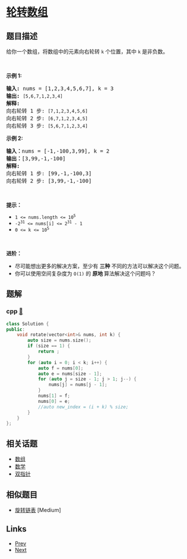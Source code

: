 
# [轮转数组](https://leetcode-cn.com/problems/rotate-array)

## 题目描述

<p>给你一个数组，将数组中的元素向右轮转 <code>k</code><em>&nbsp;</em>个位置，其中&nbsp;<code>k</code><em>&nbsp;</em>是非负数。</p>

<p>&nbsp;</p>

<p><strong>示例 1:</strong></p>

<pre>
<strong>输入:</strong> nums = [1,2,3,4,5,6,7], k = 3
<strong>输出:</strong> <code>[5,6,7,1,2,3,4]</code>
<strong>解释:</strong>
向右轮转 1 步: <code>[7,1,2,3,4,5,6]</code>
向右轮转 2 步: <code>[6,7,1,2,3,4,5]
</code>向右轮转 3 步: <code>[5,6,7,1,2,3,4]</code>
</pre>

<p><strong>示例&nbsp;2:</strong></p>

<pre>
<strong>输入：</strong>nums = [-1,-100,3,99], k = 2
<strong>输出：</strong>[3,99,-1,-100]
<strong>解释:</strong> 
向右轮转 1 步: [99,-1,-100,3]
向右轮转 2 步: [3,99,-1,-100]</pre>

<p>&nbsp;</p>

<p><strong>提示：</strong></p>

<ul>
	<li><code>1 &lt;= nums.length &lt;= 10<sup>5</sup></code></li>
	<li><code>-2<sup>31</sup> &lt;= nums[i] &lt;= 2<sup>31</sup> - 1</code></li>
	<li><code>0 &lt;= k &lt;= 10<sup>5</sup></code></li>
</ul>

<p>&nbsp;</p>

<p><strong>进阶：</strong></p>

<ul>
	<li>尽可能想出更多的解决方案，至少有 <strong>三种</strong> 不同的方法可以解决这个问题。</li>
	<li>你可以使用空间复杂度为&nbsp;<code>O(1)</code> 的&nbsp;<strong>原地&nbsp;</strong>算法解决这个问题吗？</li>
</ul>

<ul>
</ul>

<ul>
</ul>


## 题解

### cpp [🔗](rotate-array.cpp) 
```cpp
class Solution {
public:
    void rotate(vector<int>& nums, int k) {
        auto size = nums.size();
        if (size == 1) {
            return ;
        }
        for (auto i = 0; i < k; i++) {
            auto f = nums[0];
            auto e = nums[size - 1];
            for (auto j = size - 1; j > 1; j--) {
                nums[j] = nums[j - 1]; 
            }
            nums[1] = f;
            nums[0] = e;
            //auto new_index = (i + k) % size;
        }
    }
};
```


## 相关话题

- [数组](https://leetcode-cn.com/tag/array) 
- [数学](https://leetcode-cn.com/tag/math) 
- [双指针](https://leetcode-cn.com/tag/two-pointers) 


## 相似题目

- [旋转链表](../rotate-list/README.md)  [Medium] 


## Links

- [Prev](../largest-number/README.md) 
- [Next](../reverse-bits/README.md) 

